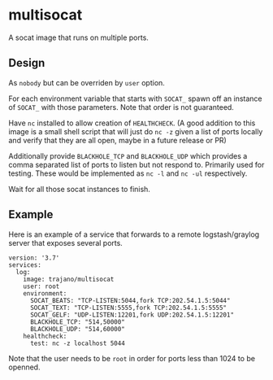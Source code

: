# multisocat

A socat image that runs on multiple ports.

## Design

As `nobody` but can be overriden by `user` option.

For each environment variable that starts with `SOCAT_` spawn off an instance of `SOCAT_` with those parameters. Note that order is not guaranteed.

Have `nc` installed to allow creation of `HEALTHCHECK`.  (A good addition to this image is a small shell script that will just do `nc -z` given a list of ports locally and verify that they are all open, maybe in a future release or PR)

Additionally provide `BLACKHOLE_TCP` and `BLACKHOLE_UDP` which provides a comma separated list of ports to listen but not respond to.  Primarily used for testing.  These would be implemented as `nc -l` and `nc -ul` respectively.

Wait for all those socat instances to finish.

## Example

Here is an example of a service that forwards to a remote logstash/graylog server that exposes several ports.

    version: '3.7'
    services:
      log:
        image: trajano/multisocat
        user: root
        environment:
          SOCAT_BEATS: "TCP-LISTEN:5044,fork TCP:202.54.1.5:5044"
          SOCAT_TEXT: "TCP-LISTEN:5555,fork TCP:202.54.1.5:5555"
          SOCAT_GELF: "UDP-LISTEN:12201,fork UDP:202.54.1.5:12201"
          BLACKHOLE_TCP: "514,50000"
          BLACKHOLE_UDP: "514,60000"
        healthcheck:
          test: nc -z localhost 5044

Note that the user needs to be `root` in order for ports less than 1024 to be openned.

